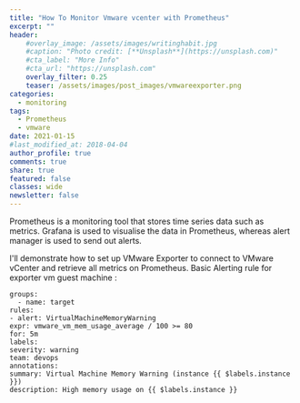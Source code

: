 ```yaml
---
title: "How To Monitor Vmware vcenter with Prometheus"
excerpt: ""
header:
    #overlay_image: /assets/images/writinghabit.jpg
    #caption: "Photo credit: [**Unsplash**](https://unsplash.com)"
    #cta_label: "More Info"
    #cta_url: "https://unsplash.com"
    overlay_filter: 0.25
    teaser: /assets/images/post_images/vmwareexporter.png
categories:
  - monitoring
tags:
  - Prometheus
  - vmware
date: 2021-01-15
#last_modified_at: 2018-04-04  
author_profile: true
comments: true
share: true
featured: false
classes: wide
newsletter: false
---
```


Prometheus is a monitoring tool that stores time series data such as metrics. Grafana is used to visualise the data in Prometheus, whereas alert manager is used to send out alerts.

I'll demonstrate how to set up VMware Exporter to connect to VMware vCenter and retrieve all metrics on Prometheus.
Basic Alerting rule for exporter
vm guest machine :

    groups:
	  - name: target
    rules:
    - alert: VirtualMachineMemoryWarning
    expr: vmware_vm_mem_usage_average / 100 >= 80
    for: 5m
    labels:
    severity: warning
    team: devops
    annotations:
    summary: Virtual Machine Memory Warning (instance {{ $labels.instance }})
    description: High memory usage on {{ $labels.instance }}

<p><img src="{{site.baseurl}}/assets/images/post_images/vmwareexporter.png" alt="" class="align-center" /></p>
<figcaption></figcaption>



<!--stackedit_data:
eyJoaXN0b3J5IjpbMzI4NzA0MTI2LDE1MDk5NjUzNjEsLTE3MD
gxODcyODksLTIxMTAwMjM0NjNdfQ==
-->